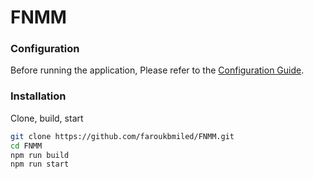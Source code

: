 # FNMM

### Configuration

Before running the application, Please refer to the [Configuration Guide](md/CONFIG.md).

### Installation

Clone, build, start

```bash
git clone https://github.com/faroukbmiled/FNMM.git
cd FNMM
npm run build
npm run start
